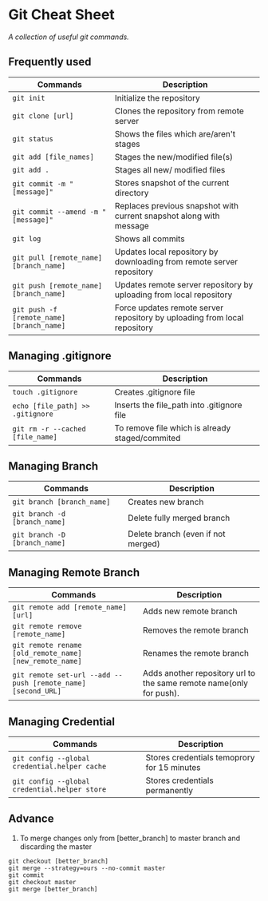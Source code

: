 Git Cheat Sheet
====================
_A collection of useful git commands._

## Frequently used
Commands|Description
--------|-----------
`git init`|Initialize the repository
`git clone [url]`|Clones the repository from remote server
`git status`|Shows the files which are/aren't stages
`git add [file_names]`|Stages the new/modified file(s) 
`git add .`|Stages all new/ modified files
`git commit -m "[message]"`|Stores snapshot of the current directory
`git commit --amend -m "[message]"`|Replaces previous snapshot with current snapshot along with message
`git log`|Shows all commits
`git pull [remote_name] [branch_name]`|Updates local repository by downloading from remote server repository
`git push [remote_name] [branch_name]`|Updates remote server repository by uploading from local repository
`git push -f [remote_name] [branch_name]`|Force updates remote server repository by uploading from local repository

## Managing .gitignore
Commands|Description
--------|-----------
`touch .gitignore`|Creates .gitignore file
`echo [file_path] >> .gitignore`|Inserts the file_path into .gitignore file
`git rm -r --cached [file_name]`|To remove file which is already staged/commited

## Managing Branch
Commands|Description
--------|----------
`git branch [branch_name]`|Creates new branch
`git branch -d [branch_name]`|Delete fully merged branch
`git branch -D [branch_name]`|Delete branch (even if not merged)

## Managing Remote Branch
Commands|Description
--------|----------
`git remote add [remote_name] [url]`|Adds new remote branch
`git remote remove [remote_name]`|Removes the remote branch
`git remote rename [old_remote_name] [new_remote_name]`|Renames the remote branch
`git remote set-url --add --push [remote_name] [second_URL]`|Adds another repository url to the same remote name(only for push).

## Managing Credential
Commands|Description
--------|----------
`git config --global credential.helper cache`|Stores credentials temoprory for 15 minutes
`git config --global credential.helper store`|Stores credentials permanently

## Advance
1. To merge changes only from [better_branch] to master branch and discarding the master
```
git checkout [better_branch]
git merge --strategy=ours --no-commit master
git commit 
git checkout master
git merge [better_branch]
```